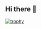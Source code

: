 ## Hi there 👋

[![trophy](https://github-profile-trophy.vercel.app/?username=ryo-ma)](https://github.com/ryo-ma/github-profile-trophy)
